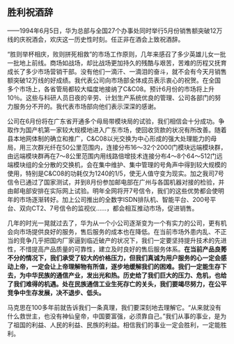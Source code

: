 ## 胜利祝酒辞

——1994年6月5日，华为总部与全国27个办事处同时举行5月份销售额突破12万线的庆祝酒会，欢庆这一历史性时刻。任正非在酒会上致祝酒辞。

“胜则举杯相庆，败则拼死相救”的市场工作原则，几年来感召了多少英雄儿女一批一批地上前线。商场如战场，却比战场更加持久的残酷与艰苦，苦难的历程又抚育成长了多少市场营销干部。没有他们一滴汗、一滴泪的奋斗，就不会有今天月销售额突破12万线的好成绩。我代表公司向市场部全体成员表示衷心的祝贺。在全国多个市场上，各省管局都较大幅度地接纳了C&C08。预计6月份的市场将上升10％。这些与科研人员日夜的辛劳、计划生产系统优良的管理、公司各部门的努力服务分不开的。我代表市场部向他们表示深深的感谢。

公司在6月份将在广东省开通多个母局带模块局的试验，我们相信会十分成功。争取作为国产机第一家较大规模地进入广东市场，使回收货款的状况有所改善。随着县本地网体制的确立和推广，C&C08以光交换为中心形成的强大处理能力的母局，用三次群光纤在50公里范围内，连接分布16～32个2000门模块远端模块群，由远端模块群再在7～8公里范围内用线路倍增技术连接分布4～8个64～512门远端模块组的全分散的交换机，会在集中维护、集中管理的号角声中得到较大规模的使用，特别是C&C08的功耗仅为1240的1/5，使无人值守变为现实。加之我司7号信令已通过了国家测试，并到8月份参加邮电部在广州与各国机器对接的检验，并由邮电部安排在实际网上试验。明年全网将开7号信令，我们的这些优势都会使明年的市场逐渐转好。加上公司推出的全数字ISDN排队机、智能平台、200号平台、双向CT2、7号信令的监视仪……，都会相互推动市场，促进销售。

几年的时光一晃就过去了，华为从一个小公司逐渐变为一个有实力的公司，更有机会向市场提供良好的服务，售后服务的成本也在降低。在当前市场外患内乱、不正当的竞争几乎把国内厂家逼到临近破产的状况下，我们一定要坚持提升技术的先进性，不惜提高产品质量的可靠性，建立及时良好的售后服务体系。**在当前产品良莠不分的情况下，我们承受了较大的价格压力，但我们真诚为用户服务的心一定会感动上帝，一定会让上帝理解物有所值，逐步地缓解我们的困难。我们一定能生存下去，为中华民族的通信产业，发出光和热。历史给了我们巨大的压力、危机，也给了我们难得的机遇。处在民族通信工业生死存亡的关头，我们要竭尽努力，在公平竞争中生存发展，决不退步、低头。**

马克思在100多年前就告诉我们一条真理，我们要深刻地去理解它。“从来就没有什么救世主，也没有神仙皇帝，中国要富强，必须靠自己。”我们从事的事业，是为了祖国的利益、人民的利益、民族的利益。相信我们的事业一定会胜利，一定能胜利。
